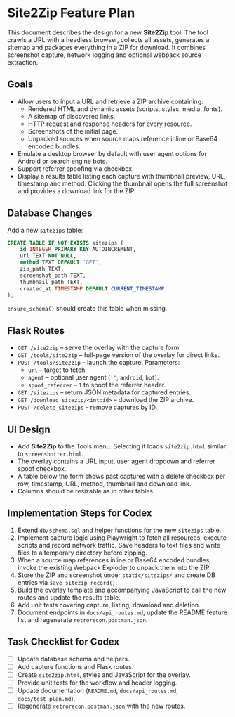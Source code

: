 # Site2Zip Feature Plan

This document describes the design for a new **Site2Zip** tool. The tool crawls a URL with a headless browser, collects all assets, generates a sitemap and packages everything in a ZIP for download. It combines screenshot capture, network logging and optional webpack source extraction.

## Goals
- Allow users to input a URL and retrieve a ZIP archive containing:
  - Rendered HTML and dynamic assets (scripts, styles, media, fonts).
  - A sitemap of discovered links.
  - HTTP request and response headers for every resource.
  - Screenshots of the initial page.
  - Unpacked sources when source maps reference inline or Base64 encoded bundles.
- Emulate a desktop browser by default with user agent options for Android or search engine bots.
- Support referrer spoofing via checkbox.
- Display a results table listing each capture with thumbnail preview, URL, timestamp and method. Clicking the thumbnail opens the full screenshot and provides a download link for the ZIP.

## Database Changes
Add a new `sitezips` table:
```sql
CREATE TABLE IF NOT EXISTS sitezips (
    id INTEGER PRIMARY KEY AUTOINCREMENT,
    url TEXT NOT NULL,
    method TEXT DEFAULT 'GET',
    zip_path TEXT,
    screenshot_path TEXT,
    thumbnail_path TEXT,
    created_at TIMESTAMP DEFAULT CURRENT_TIMESTAMP
);
```
`ensure_schema()` should create this table when missing.

## Flask Routes
- `GET /site2zip` – serve the overlay with the capture form.
- `GET /tools/site2zip` – full-page version of the overlay for direct links.
- `POST /tools/site2zip` – launch the capture. Parameters:
  - `url` – target to fetch.
  - `agent` – optional user agent (`''`, `android`, `bot`).
  - `spoof_referrer` – `1` to spoof the referrer header.
- `GET /sitezips` – return JSON metadata for captured entries.
- `GET /download_sitezip/<int:id>` – download the ZIP archive.
- `POST /delete_sitezips` – remove captures by ID.

## UI Design
- Add **Site2Zip** to the Tools menu. Selecting it loads `site2zip.html` similar to `screenshotter.html`.
- The overlay contains a URL input, user agent dropdown and referrer spoof checkbox.
- A table below the form shows past captures with a delete checkbox per row, timestamp, URL, method, thumbnail and download link.
- Columns should be resizable as in other tables.

## Implementation Steps for Codex
1. Extend `db/schema.sql` and helper functions for the new `sitezips` table.
2. Implement capture logic using Playwright to fetch all resources, execute scripts and record network traffic. Save headers to text files and write files to a temporary directory before zipping.
3. When a source map references inline or Base64 encoded bundles, invoke the existing Webpack Exploder to unpack them into the ZIP.
4. Store the ZIP and screenshot under `static/sitezips/` and create DB entries via `save_sitezip_record()`.
5. Build the overlay template and accompanying JavaScript to call the new routes and update the results table.
6. Add unit tests covering capture, listing, download and deletion.
7. Document endpoints in `docs/api_routes.md`, update the README feature list and regenerate `retrorecon.postman.json`.

## Task Checklist for Codex
- [ ] Update database schema and helpers.
- [ ] Add capture functions and Flask routes.
- [ ] Create `site2zip.html`, styles and JavaScript for the overlay.
- [ ] Provide unit tests for the workflow and header logging.
- [ ] Update documentation (`README.md`, `docs/api_routes.md`, `docs/test_plan.md`).
- [ ] Regenerate `retrorecon.postman.json` with the new routes.
